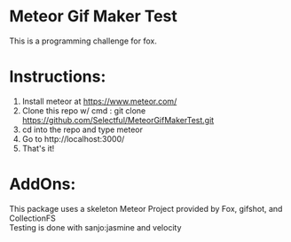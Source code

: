 
Meteor Gif Maker Test
======

This is a programming challenge for fox.

Instructions:
======
1. Install meteor at https://www.meteor.com/
2. Clone this repo w/ cmd : git clone https://github.com/Selectful/MeteorGifMakerTest.git
3. cd into the repo and type meteor
4. Go to http://localhost:3000/
5. That's it!

AddOns:
=======
This package uses a skeleton Meteor Project provided by Fox, gifshot, and CollectionFS <br />
Testing is done with sanjo:jasmine and velocity
